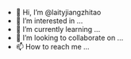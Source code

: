 - 👋 Hi, I’m @laityjiangzhitao
- 👀 I’m interested in ...
- 🌱 I’m currently learning ...
- 💞️ I’m looking to collaborate on ...
- 📫 How to reach me ...

<!---
laityjiangzhitao/laityjiangzhitao is a ✨ special ✨ repository because its `README.md` (this at your changes.
--->
